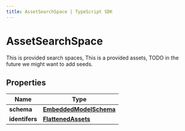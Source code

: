 ```yaml
---
title: AssetSearchSpace | TypeScript SDK
---
```



# AssetSearchSpace

This is provided search spaces, This is a provided assets, TODO in the future we might want to add seeds.

## Properties

Name | Type
------------ | -------------
**schema** | [**EmbeddedModelSchema**](EmbeddedModelSchema)
**identifers** | [**FlattenedAssets**](FlattenedAssets)


